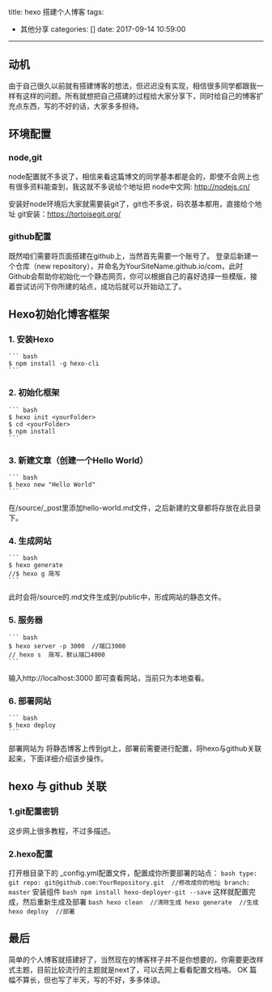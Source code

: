 title: hexo 搭建个人博客
tags:
  - 其他分享
categories: []
date: 2017-09-14 10:59:00
---
## 动机
由于自己很久以前就有搭建博客的想法，但迟迟没有实现，相信很多同学都跟我一样有这样的问题。所有就想把自己搭建的过程给大家分享下，同时给自己的博客扩充点东西，写的不好的话，大家多多担待。

## 环境配置
### node,git

node配置就不多说了，相信来看这篇博文的同学基本都是会的，即使不会网上也有很多资料能查到，我这就不多说给个地址把 
node中文网: http://nodejs.cn/ 

安装好node环境后大家就需要装git了，git也不多说，码农基本都用，直接给个地址
git安装：https://tortoisegit.org/

### github配置

既然咱们需要将页面搭建在github上，当然首先需要一个账号了。
登录后新建一个仓库（new repository），并命名为YourSiteName.github.io/com，此时Github会帮助你初始化一个静态网页，你可以根据自己的喜好选择一些模版，接着尝试访问下你所建的站点，成功后就可以开始动工了。

## Hexo初始化博客框架
### 1. 安装Hexo
    ``` bash
    $ npm install -g hexo-cli
    ```
### 2. 初始化框架
    ``` bash
    $ hexo init <yourFolder>
    $ cd <yourFolder>
    $ npm install
    ```
### 3. 新建文章（创建一个Hello World）
    ``` bash
    $ hexo new "Hello World"
    ```
在/source/_post里添加hello-world.md文件，之后新建的文章都将存放在此目录下。
### 4. 生成网站
    ``` bash
    $ hexo generate
    //$ hexo g 简写
    ```
此时会将/source的.md文件生成到/public中，形成网站的静态文件。
### 5. 服务器
    ``` bash
    $ hexo server -p 3000  //端口3000
    // hexo s  简写，默认端口4000
    ```
输入http://localhost:3000 即可查看网站，当前只为本地查看。
### 6. 部署网站
    ``` bash
    $ hexo deploy
    ```
部署网站为 将静态博客上传到git上，部署前需要进行配置，将hexo与github关联起来，下面详细介绍该步操作。

## hexo 与 github 关联
### 1.git配置密钥
这步网上很多教程，不过多描述。
### 2.hexo配置
打开根目录下的 _config.yml配置文件，配置成你所要部署的站点：
    ``` bash
      type: git
      repo: git@github.com:YourRepository.git  //修改成你的地址
      branch: master
    ```
安装组件
    ``` bash
    npm install hexo-deployer-git --save
    ```
这样就配置完成，然后重新生成及部署
    ``` bash
    hexo clean  //清除生成
    hexo generate  //生成
    hexo deploy  //部署
    ```
## 最后
简单的个人博客就搭建好了，当然现在的博客样子并不是你想要的，你需要更改样式主题，目前比较流行的主题就是next了，可以去网上看看配置文档咯。
OK 篇幅不算长，但也写了半天，写的不好，多多体谅。